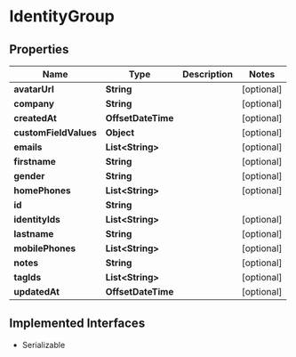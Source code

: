 

# IdentityGroup


## Properties

| Name | Type | Description | Notes |
|------------ | ------------- | ------------- | -------------|
|**avatarUrl** | **String** |  |  [optional] |
|**company** | **String** |  |  [optional] |
|**createdAt** | **OffsetDateTime** |  |  [optional] |
|**customFieldValues** | **Object** |  |  [optional] |
|**emails** | **List&lt;String&gt;** |  |  [optional] |
|**firstname** | **String** |  |  [optional] |
|**gender** | **String** |  |  [optional] |
|**homePhones** | **List&lt;String&gt;** |  |  [optional] |
|**id** | **String** |  |  |
|**identityIds** | **List&lt;String&gt;** |  |  [optional] |
|**lastname** | **String** |  |  [optional] |
|**mobilePhones** | **List&lt;String&gt;** |  |  [optional] |
|**notes** | **String** |  |  [optional] |
|**tagIds** | **List&lt;String&gt;** |  |  [optional] |
|**updatedAt** | **OffsetDateTime** |  |  [optional] |


## Implemented Interfaces

* Serializable



